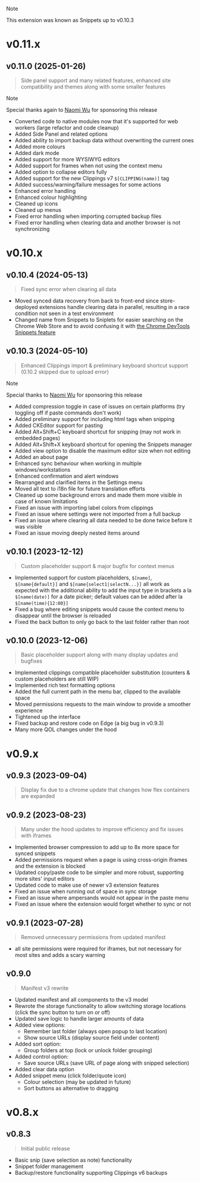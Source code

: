> [!NOTE]
> This extension was known as Snippets up to v0.10.3

# v0.11.x

## v0.11.0 (2025-01-26)

> Side panel support and many related features, enhanced site compatibility and themes along with some smaller features

> [!NOTE]
> Special thanks again to [Naomi Wu](https://github.com/MachineryEnchantress) for sponsoring this release

- Converted code to native modules now that it's supported for web workers (large refactor and code cleanup)
- Added Side Panel and related options
- Added ability to import backup data without overwriting the current ones
- Added more colours
- Added dark mode
- Added support for more WYSIWYG editors
- Added support for frames when not using the context menu
- Added option to collapse editors fully
- Added support for the new Clippings v7 `$[CLIPPING(name)]` tag
- Added success/warning/failure messages for some actions
- Enhanced error handling
- Enhanced colour highlighting
- Cleaned up icons
- Cleaned up menus
- Fixed error handling when importing corrupted backup files
- Fixed error handling when clearing data and another browser is not synchronizing

# v0.10.x

## v0.10.4 (2024-05-13)

> Fixed sync error when clearing all data

- Moved synced data recovery from back to front-end since store-deployed extensions handle clearing data in parallel, resulting in a race condition not seen in a test environment
- Changed name from Snippets to Sniplets for easier searching on the Chrome Web Store and to avoid confusing it with [the Chrome DevTools Snippets feature](https://developer.chrome.com/docs/devtools/javascript/snippets/)

## v0.10.3 (2024-05-10)

> Enhanced Clippings import & preliminary keyboard shortcut support (0.10.2 skipped due to upload error)

> [!NOTE]
> Special thanks to [Naomi Wu](https://github.com/MachineryEnchantress) for sponsoring this release

- Added compression toggle in case of issues on certain platforms (try toggling off if paste commands don't work)
- Added preliminary support for including html tags when snipping
- Added CKEditor support for pasting
- Added Alt+Shift+C keyboard shortcut for snipping (may not work in embedded pages)
- Added Alt+Shift+X keyboard shortcut for opening the Snippets manager
- Added view option to disable the maximum editor size when not editing
- Added an about page
- Enhanced sync behaviour when working in multiple windows/workstations
- Enhanced confirmation and alert windows
- Rearranged and clarified items in the Settings menu
- Moved all text to i18n file for future translation efforts
- Cleaned up some background errors and made them more visible in case of known limitations
- Fixed an issue with importing label colors from clippings
- Fixed an issue where settings were not imported from a full backup
- Fixed an issue where clearing all data needed to be done twice before it was visible
- Fixed an issue moving deeply nested items around

## v0.10.1 (2023-12-12)

> Custom placeholder support & major bugfix for context menus

- Implemented support for custom placeholders, `$[name]`, `$[name{default}]` and `$[name{select1|selectN...}]` all work as expected with the additional ability to add the input type in brackets a la `$[name(date)]` for a date picker; default values can be added after  la `$[name(time){12:00}]`
- Fixed a bug where editing snippets would cause the context menu to disappear until the browser is reloaded
- Fixed the back button to only go back to the last folder rather than root

## v0.10.0 (2023-12-06)

> Basic placeholder support along with many display updates and bugfixes

- Implemented clippings compatible placeholder substitution (counters & custom placeholders are still WIP)
- Implemented rich text formatting options
- Added the full current path in the menu bar, clipped to the available space
- Moved permissions requests to the main window to provide a smoother experience
- Tightened up the interface
- Fixed backup and restore code on Edge (a big bug in v0.9.3)
- Many more QOL changes under the hood

# v0.9.x

## v0.9.3 (2023-09-04)

> Display fix due to a chrome update that changes how flex containers are expanded

## v0.9.2 (2023-08-23)

> Many under the hood updates to improve efficiency and fix issues with iframes

- Implemented browser compression to add up to 8x more space for synced snippets
- Added permissions request when a page is using cross-origin iframes and the extension is blocked
- Updated copy/paste code to be simpler and more robust, supporting more sites' input editors
- Updated code to make use of newer v3 extension features
- Fixed an issue when running out of space in sync storage
- Fixed an issue where ampersands would not appear in the paste menu
- Fixed an issue where the extension would forget whether to sync or not

## v0.9.1 (2023-07-28)

> Removed unnecessary permissions from updated manifest

- all site permissions were required for iframes, but not necessary for most sites and adds a scary warning

## v0.9.0

> Manifest v3 rewrite

- Updated manifest and all components to the v3 model
- Rewrote the storage functionality to allow switching storage locations (click the sync button to turn on or off)
- Updated save logic to handle larger amounts of data
- Added view options:
  - Remember last folder (always open popup to last location)
  - Show source URLs (display source field under content)
- Added sort option:
  - Group folders at top (lock or unlock folder grouping)
- Added control option:
  - Save source URLs (save URL of page along with snipped selection)
- Added clear data option
- Added snippet menu (click folder/quote icon)
  - Colour selection (may be updated in future)
  - Sort buttons as alternative to dragging

# v0.8.x

## v0.8.3

> Initial public release

- Basic snip (save selection as note) functionality
- Snippet folder management
- Backup/restore functionality supporting Clippings v6 backups
